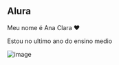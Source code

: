 ## Alura 
Meu nome é Ana Clara ❤️

Estou no ultimo ano do ensino medio




![image](https://github.com/an4ferndes/an4ferndes/assets/173301372/3d7d2256-f833-4c81-adbc-ac8853f70d5f)
